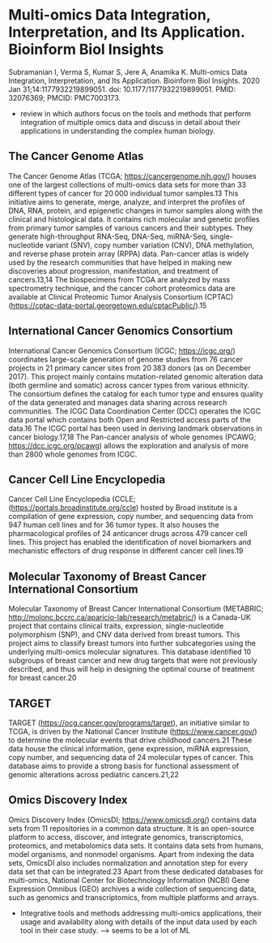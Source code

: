 # Multi-omics Data Integration, Interpretation, and Its Application. Bioinform Biol Insights
Subramanian I, Verma S, Kumar S, Jere A, Anamika K. Multi-omics Data Integration, Interpretation, and Its Application. Bioinform Biol Insights. 2020 Jan 31;14:1177932219899051. doi: 10.1177/1177932219899051. PMID: 32076369; PMCID: PMC7003173.

- review in which authors focus on the tools and methods that perform integration of multiple omics data and discuss in detail about their applications in understanding the complex human biology.

## The Cancer Genome Atlas
The Cancer Genome Atlas (TCGA; https://cancergenome.nih.gov/) houses one of the largest collections of multi-omics data sets for more than 33 different types of cancer for 20 000 individual tumor samples.13 This initiative aims to generate, merge, analyze, and interpret the profiles of DNA, RNA, protein, and epigenetic changes in tumor samples along with the clinical and histological data. It contains rich molecular and genetic profiles from primary tumor samples of various cancers and their subtypes. They generate high-throughput RNA-Seq, DNA-Seq, miRNA-Seq, single-nucleotide variant (SNV), copy number variation (CNV), DNA methylation, and reverse phase protein array (RPPA) data. Pan-cancer atlas is widely used by the research communities that have helped in making new discoveries about progression, manifestation, and treatment of cancers.13,14 The biospecimens from TCGA are analyzed by mass spectrometry technique, and the cancer cohort proteomics data are available at Clinical Proteomic Tumor Analysis Consortium (CPTAC) (https://cptac-data-portal.georgetown.edu/cptacPublic/).15
## International Cancer Genomics Consortium
International Cancer Genomics Consortium (ICGC; https://icgc.org/) coordinates large-scale generation of genome studies from 76 cancer projects in 21 primary cancer sites from 20 383 donors (as on December 2017). This project mainly contains mutation-related genomic alteration data (both germline and somatic) across cancer types from various ethnicity. The consortium defines the catalog for each tumor type and ensures quality of the data generated and manages data sharing across research communities. The ICGC Data Coordination Center (DCC) operates the ICGC data portal which contains both Open and Restricted access parts of the data.16 The ICGC portal has been used in deriving landmark observations in cancer biology.17,18 The Pan-cancer analysis of whole genomes (PCAWG; https://dcc.icgc.org/pcawg) allows the exploration and analysis of more than 2800 whole genomes from ICGC.
## Cancer Cell Line Encyclopedia
Cancer Cell Line Encyclopedia (CCLE; (https://portals.broadinstitute.org/ccle) hosted by Broad institute is a compilation of gene expression, copy number, and sequencing data from 947 human cell lines and for 36 tumor types. It also houses the pharmacological profiles of 24 anticancer drugs across 479 cancer cell lines. This project has enabled the identification of novel biomarkers and mechanistic effectors of drug response in different cancer cell lines.19
## Molecular Taxonomy of Breast Cancer International Consortium
Molecular Taxonomy of Breast Cancer International Consortium (METABRIC; http://molonc.bccrc.ca/aparicio-lab/research/metabric/) is a Canada-UK project that contains clinical traits, expression, single-nucleotide polymorphism (SNP), and CNV data derived from breast tumors. This project aims to classify breast tumors into further subcategories using the underlying multi-omics molecular signatures. This database identified 10 subgroups of breast cancer and new drug targets that were not previously described, and thus will help in designing the optimal course of treatment for breast cancer.20
## TARGET
TARGET (https://ocg.cancer.gov/programs/target), an initiative similar to TCGA, is driven by the National Cancer Institute (https://www.cancer.gov/) to determine the molecular events that drive childhood cancers.21 These data house the clinical information, gene expression, miRNA expression, copy number, and sequencing data of 24 molecular types of cancer. This database aims to provide a strong basis for functional assessment of genomic alterations across pediatric cancers.21,22
## Omics Discovery Index
Omics Discovery Index (OmicsDI; https://www.omicsdi.org/) contains data sets from 11 repositories in a common data structure. It is an open-source platform to access, discover, and integrate genomics, transcriptomics, proteomics, and metabolomics data sets. It contains data sets from humans, model organisms, and nonmodel organisms. Apart from indexing the data sets, OmicsDI also includes normalization and annotation step for every data set that can be integrated.23
Apart from these dedicated databases for multi-omics, National Center for Biotechnology Information (NCBI) Gene Expression Omnibus (GEO) archives a wide collection of sequencing data, such as genomics and transcriptomics, from multiple platforms and arrays.

- Integrative tools and methods addressing multi-omics applications, their usage and availability along with details of the input data used by each tool in their case study. —> seems to be a lot of ML